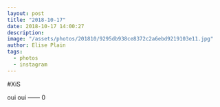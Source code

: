 ```yaml
---
layout: post
title: "2018-10-17"
date: 2018-10-17 14:00:27
description: 
image: "/assets/photos/201810/9295db938ce8372c2a6ebd9219103e11.jpg"
author: Elise Plain
tags: 
  - photos
  - instagram
---
```


#XiS

oui
oui
——
0
<p></p>
